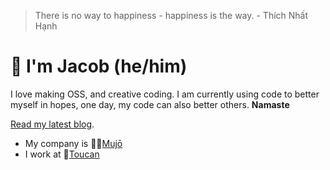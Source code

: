 > There is no way to happiness - happiness is the way. - Thích Nhất Hạnh


# 🎨 I'm Jacob (he/him)

I love making OSS, and creative coding. I am currently using code to better myself in hopes, one day, my code can also better others. **Namaste**

[Read my latest blog](https://jcbl.ws/growing-a-digital-flower).

* My company is 🧘‍♂️[Mujō](https://github.com/mujo-code)
* I work at 🦜[Toucan](https://jointoucan.com)
